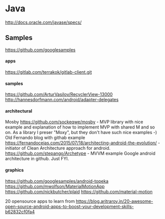 




# Java
http://docs.oracle.com/javase/specs/




## Samples
https://github.com/googlesamples

#### apps
https://gitlab.com/terrakok/gitlab-client.git

#### samples
https://github.com/ArturVasilov/RecyclerView-13000
http://hannesdorfmann.com/android/adapter-delegates


#### architectural
Mosby https://github.com/sockeqwe/mosby - MVP library with nice example and explanation of how to implement MVP with shared M and so on. As a library I preser "Moxy", but they don't have such nice examples -)
Old Fernando blog with githab example https://fernandocejas.com/2015/07/18/architecting-android-the-evolution/ - initiator of Clean Architecture approach for android.
https://github.com/stepango/Archetype - MVVM example
Google android architecture in github. Just FYI.

#### graphics
https://github.com/googlesamples/android-topeka
https://github.com/mwolfson/MaterialMotionApp
https://github.com/nickbutcher/plaid
https://github.com/material-motion


20 opensource apps to learn from https://blog.aritraroy.in/20-awesome-open-source-android-apps-to-boost-your-development-skills-b62832cf0fa4
